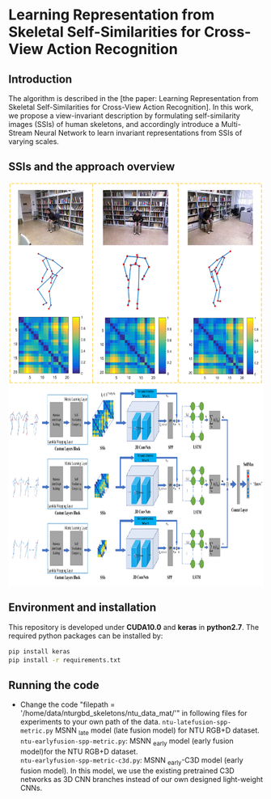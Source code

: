 # Learning Representation from Skeletal Self-Similarities for Cross-View Action Recognition
## Introduction
The algorithm is described in the [the paper: Learning Representation from Skeletal Self-Similarities for Cross-View Action Recognition]. In this work, we propose a view-invariant description by formulating self-similarity images (SSIs) of human skeletons, and accordingly introduce a Multi-Stream Neural Network to learn invariant representations from SSIs of varying scales. 

## SSIs and the approach overview 
<img align="center" height="400"  src="docs/teaser1.png">
<img align="center" height="400"  src="docs/teaser2.png">

## Environment and installation
This repository is developed under **CUDA10.0** and **keras** in **python2.7**. The required python packages can be installed by:
```bash
pip install keras
pip install -r requirements.txt
```

## Running the code
- Change the code "filepath = '/home/data/nturgbd_skeletons/ntu_data_mat/'" in following files for experiments to your own path of the data. 
`ntu-latefusion-spp-metric.py` MSNN <sub>late</sub> model (late fusion model) for NTU RGB+D dataset.  
`ntu-earlyfusion-spp-metric.py`: MSNN <sub>early</sub> model (early fusion model)for the NTU RGB+D dataset.  
`ntu-earlyfusion-spp-metric-c3d.py`: MSNN <sub>early</sub>-C3D model (early fusion model). In this model, we use the existing pretrained C3D networks as 3D CNN branches instead of our own designed light-weight CNNs.